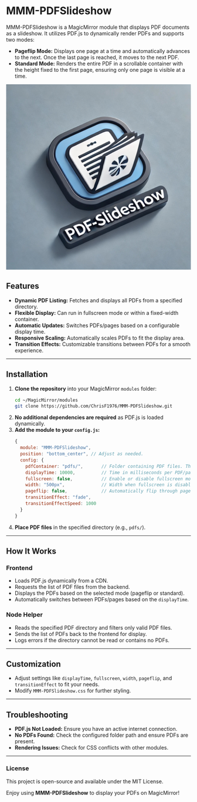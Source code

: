 # MMM-PDFSlideshow

MMM-PDFSlideshow is a MagicMirror module that displays PDF documents as a slideshow. It utilizes PDF.js to dynamically render PDFs and supports two modes:

- **Pageflip Mode:** Displays one page at a time and automatically advances to the next. Once the last page is reached, it moves to the next PDF.
- **Standard Mode:** Renders the entire PDF in a scrollable container with the height fixed to the first page, ensuring only one page is visible at a time.

![MMM-PDFSlideshow Architecture](MMM-PDFSlideshow.jpg)

## Features

- **Dynamic PDF Listing:** Fetches and displays all PDFs from a specified directory.
- **Flexible Display:** Can run in fullscreen mode or within a fixed-width container.
- **Automatic Updates:** Switches PDFs/pages based on a configurable display time.
- **Responsive Scaling:** Automatically scales PDFs to fit the display area.
- **Transition Effects:** Customizable transitions between PDFs for a smooth experience.

---

## Installation

1. **Clone the repository** into your MagicMirror `modules` folder:
   ```sh
   cd ~/MagicMirror/modules
   git clone https://github.com/ChrisF1976/MMM-PDFSlideshow.git
   ```
2. **No additional dependencies are required** as PDF.js is loaded dynamically.
3. **Add the module to your `config.js`:**
   ```js
   {
     module: "MMM-PDFSlideshow",
     position: "bottom_center", // Adjust as needed.
     config: {
       pdfContainer: "pdfs/",       // Folder containing PDF files. The "/" is necessary.
       displayTime: 10000,          // Time in milliseconds per PDF/page
       fullscreen: false,           // Enable or disable fullscreen mode. If true, set also `position` to a fulscreen region.
       width: "500px",              // Width when fullscreen is disabled
       pageflip: false,             // Automatically flip through pages
       transitionEffect: "fade",
       transitionEffectSpeed: 1000
     }
   }
   ```
4. **Place PDF files** in the specified directory (e.g., `pdfs/`).

---

## How It Works

### Frontend
- Loads PDF.js dynamically from a CDN.
- Requests the list of PDF files from the backend.
- Displays the PDFs based on the selected mode (pageflip or standard).
- Automatically switches between PDFs/pages based on the `displayTime`.

### Node Helper
- Reads the specified PDF directory and filters only valid PDF files.
- Sends the list of PDFs back to the frontend for display.
- Logs errors if the directory cannot be read or contains no PDFs.

---

## Customization

- Adjust settings like `displayTime`, `fullscreen`, `width`, `pageflip`, and `transitionEffect` to fit your needs.
- Modify `MMM-PDFSlideshow.css` for further styling.

---

## Troubleshooting

- **PDF.js Not Loaded:** Ensure you have an active internet connection.
- **No PDFs Found:** Check the configured folder path and ensure PDFs are present.
- **Rendering Issues:** Check for CSS conflicts with other modules.

---

### License
This project is open-source and available under the MIT License.

Enjoy using **MMM-PDFSlideshow** to display your PDFs on MagicMirror!
